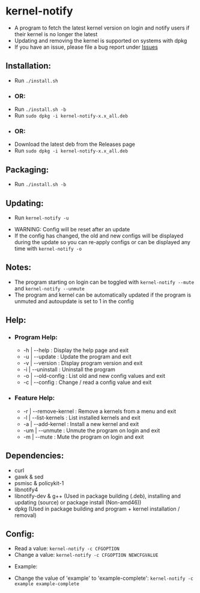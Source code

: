 # kernel-notify
 - A program to fetch the latest kernel version on login and notify users if their kernel is no longer the latest
 - Updating and removing the kernel is supported on systems with dpkg
 - If you have an issue, please file a bug report under [Issues](https://github.com/Dragon8oy/kernel-notify/issues "Issues")

## Installation:
 * Run `./install.sh`
 - ### OR:
 * Run `./install.sh -b`
 * Run `sudo dpkg -i kernel-notify-x.x_all.deb`
 - ### OR:
 * Download the latest deb from the Releases page
 * Run `sudo dpkg -i kernel-notify-x.x_all.deb`

## Packaging:
 * Run `./install.sh -b`

## Updating:
 * Run `kernel-notify -u`
 - WARNING: Config will be reset after an update
 - If the config has changed, the old and new configs will be displayed during the update so you can re-apply configs or can be displayed any time with `kernel-notify -o`

## Notes:
 * The program starting on login can be toggled with `kernel-notify --mute` and `kernel-notify --unmute`
 * The program and kernel can be automatically updated if the program is unmuted and autoupdate is set to 1 in the config

## Help:
 - ### Program Help:
   * -h  | --help       : Display the help page and exit
   * -u  | --update     : Update the program and exit
   * -v  | --version    : Display program version and exit
   * -i  | --uninstall  : Uninstall the program
   * -o  | --old-config : List old and new config values and exit
   * -c  | --config     : Change / read a config value and exit

 - ### Feature Help:
   * -r  | --remove-kernel : Remove a kernels from a menu and exit
   * -l  | --list-kernels  : List installed kernels and exit
   * -a  | --add-kernel    : Install a new kernel and exit
   * -um | --unmute        : Unmute the program on login and exit
   * -m  | --mute          : Mute the program on login and exit

## Dependencies:
 * curl
 * gawk & sed
 * psmisc & policykit-1
 * libnotify4
 * libnotify-dev & g++ (Used in package building (.deb), installing and updating (source) or package install (Non-amd46))
 * dpkg (Used in package building and program + kernel installation / removal)

## Config:
 * Read a value:   `kernel-notify -c CFGOPTION`
 * Change a value: `kernel-notify -c CFGOPTION NEWCFGVALUE`

 - Example:
 * Change the value of 'example' to 'example-complete': `kernel-notify -c example example-complete`
